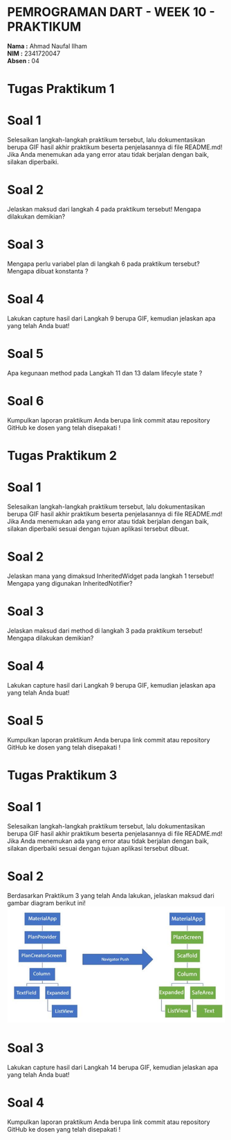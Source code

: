 # PEMROGRAMAN DART - WEEK 10 - PRAKTIKUM

**Nama  :** Ahmad Naufal Ilham  
**NIM   :** 2341720047  
**Absen :** 04  

# Tugas Praktikum 1
# Soal 1
Selesaikan langkah-langkah praktikum tersebut, lalu dokumentasikan berupa GIF hasil akhir praktikum beserta penjelasannya di file README.md! Jika Anda menemukan ada yang error atau tidak berjalan dengan baik, silakan diperbaiki.

# Soal 2
Jelaskan maksud dari langkah 4 pada praktikum tersebut! Mengapa dilakukan demikian?

# Soal 3
Mengapa perlu variabel plan di langkah 6 pada praktikum tersebut? Mengapa dibuat konstanta ?

# Soal 4
Lakukan capture hasil dari Langkah 9 berupa GIF, kemudian jelaskan apa yang telah Anda buat!

# Soal 5
Apa kegunaan method pada Langkah 11 dan 13 dalam lifecyle state ?

# Soal 6
Kumpulkan laporan praktikum Anda berupa link commit atau repository GitHub ke dosen yang telah disepakati !

# Tugas Praktikum 2
# Soal 1
Selesaikan langkah-langkah praktikum tersebut, lalu dokumentasikan berupa GIF hasil akhir praktikum beserta penjelasannya di file README.md! Jika Anda menemukan ada yang error atau tidak berjalan dengan baik, silakan diperbaiki sesuai dengan tujuan aplikasi tersebut dibuat.

# Soal 2
Jelaskan mana yang dimaksud InheritedWidget pada langkah 1 tersebut! Mengapa yang digunakan InheritedNotifier?

# Soal 3
Jelaskan maksud dari method di langkah 3 pada praktikum tersebut! Mengapa dilakukan demikian?

# Soal 4
Lakukan capture hasil dari Langkah 9 berupa GIF, kemudian jelaskan apa yang telah Anda buat!

# Soal 5
Kumpulkan laporan praktikum Anda berupa link commit atau repository GitHub ke dosen yang telah disepakati !

# Tugas Praktikum 3
# Soal 1
Selesaikan langkah-langkah praktikum tersebut, lalu dokumentasikan berupa GIF hasil akhir praktikum beserta penjelasannya di file README.md! Jika Anda menemukan ada yang error atau tidak berjalan dengan baik, silakan diperbaiki sesuai dengan tujuan aplikasi tersebut dibuat.

# Soal 2
Berdasarkan Praktikum 3 yang telah Anda lakukan, jelaskan maksud dari gambar diagram berikut ini!
![](img/Soal2_praktikum3.png)

# Soal 3
Lakukan capture hasil dari Langkah 14 berupa GIF, kemudian jelaskan apa yang telah Anda buat!

# Soal 4
Kumpulkan laporan praktikum Anda berupa link commit atau repository GitHub ke dosen yang telah disepakati !
